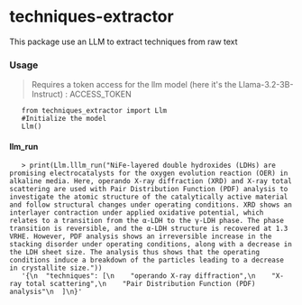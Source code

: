 # techniques-extractor
This package use an LLM to extract techniques from raw text


### Usage

> Requires a token access for the llm model (here it's the Llama-3.2-3B-Instruct) :  ACCESS_TOKEN

```console 
   from techniques_extractor import Llm
   #Initialize the model
   Llm()
```



#### llm_run
```console
   > print(Llm.lllm_run("NiFe-layered double hydroxides (LDHs) are promising electrocatalysts for the oxygen evolution reaction (OER) in alkaline media. Here, operando X-ray diffraction (XRD) and X-ray total scattering are used with Pair Distribution Function (PDF) analysis to investigate the atomic structure of the catalytically active material and follow structural changes under operating conditions. XRD shows an interlayer contraction under applied oxidative potential, which relates to a transition from the α-LDH to the γ-LDH phase. The phase transition is reversible, and the α-LDH structure is recovered at 1.3 VRHE. However, PDF analysis shows an irreversible increase in the stacking disorder under operating conditions, along with a decrease in the LDH sheet size. The analysis thus shows that the operating conditions induce a breakdown of the particles leading to a decrease in crystallite size."))
   '{\n  "techniques": [\n    "operando X-ray diffraction",\n    "X-ray total scattering",\n    "Pair Distribution Function (PDF) analysis"\n  ]\n}'
```